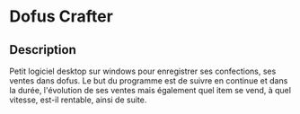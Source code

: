 # Dofus Crafter

## Description

Petit logiciel desktop sur windows pour enregistrer ses confections, ses ventes dans dofus. Le but du programme est de suivre en continue et dans la durée, l'évolution de ses ventes mais également quel item se vend, à quel vitesse, est-il rentable, ainsi de suite.
